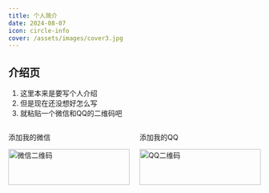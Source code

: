 ```yaml
---
title: 个人简介
date: 2024-08-07
icon: circle-info
cover: /assets/images/cover3.jpg
---
```


## 介绍页

1. 这里本来是要写个人介绍
2. 但是现在还没想好怎么写
3. 就粘贴一个微信和QQ的二维码吧

<div style="display: flex; justify-content: space-between;">
  <div style="width: 48%;">
    <p>添加我的微信</p>
    <img src="https://basic-0807.oss-cn-beijing.aliyuncs.com/me/wechat-qrcode.jpg" alt="微信二维码" style="width: 100%;">
  </div>
  <div style="width: 48%;">
    <p>添加我的QQ</p>
    <img src="https://basic-0807.oss-cn-beijing.aliyuncs.com/me/qq-qrcode.jpg" alt="QQ二维码" style="width: 100%;">
  </div>
</div>
